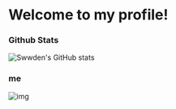 # Welcome to my profile!
### Github Stats
![Swwden's GitHub stats](https://github-readme-stats.vercel.app/api?username=swwden&show_icons=true&theme=dark)

### me
![img](https://c4.wallpaperflare.com/wallpaper/286/891/609/anime-c-programming-blue-eyes-book-cover-hd-wallpaper-thumb.jpg)
